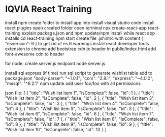 # IQVIA React Training
install npm
create folder to install app into
install visual studio code
install react plugins
open created folder
open terminal
npx create-react-app react-training
explain package.json and npm update/npm install while react app installs
cd react-training
npm start
create file .jshintrc with content
{
    "esversion": 6
} to get rid of es 6 warnings
install react developer tools extension to chrome
add bootstrap cdn to header in public/index.html
add font-awesome cdn to header

for node:
create server.js endpoint
node server.js

install sql express (if time)
run sql script to generate wishlist table
add to package.json
"body-parser": "~1.0.1",
"cors": "2.8.1",
"express": "~4.0.0",
"mssql": "^6.2.1"
npm update
add user foo/foo with all permissions

json file:
[
    {
        "title": "Wish list item 1",
        "isComplete": false,
        "id": 1
    },
    {
        "title": "Wish list item 2",
        "isComplete": false,
        "id": 2
    },
    {
        "title": "Wish list item 3",
        "isComplete": false,
        "id": 3
    },
    {
        "title": "Wish list item 4",
        "isComplete": false,
        "id": 4
    },
    {
        "title": "Wish list item 5",
        "isComplete": false,
        "id": 5
    },
    {
        "title": "Wish list item 6",
        "isComplete": false,
        "id": 6
    },
    {
        "title": "Wish list item 7",
        "isComplete": false,
        "id": 7
    },
    {
        "title": "Wish list item 8",
        "isComplete": false,
        "id": 8
    },
    {
        "title": "Wish list item 9",
        "isComplete": false,
        "id": 9
    },
    {
        "title": "Wish list item 10",
        "isComplete": false,
        "id": 10
    }
]